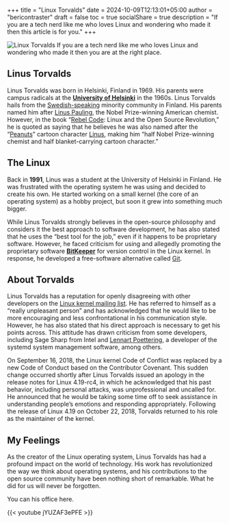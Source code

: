 +++
title = "Linux Torvalds"
date = 2024-10-09T12:13:01+05:00
author = "bericontraster"
draft = false
toc = true
socialShare = true
description = "If you are a tech nerd like me who loves Linux and wondering who made it then this article is for you."
+++

![Linux Torvalds](https://miro.medium.com/v2/resize:fit:720/format:webp/0*4QjfB5UZP4EMcyRy.jpg)
If you are a tech nerd like me who loves Linux and wondering who made it then you are at the right place.


## Linus Torvalds

Linus Torvalds was born in Helsinki, Finland in 1969. His parents were campus radicals at the **[University of Helsinki](https://en.wikipedia.org/wiki/University_of_Helsinki)** in the 1960s. Linus Torvalds hails from the [Swedish-speaking](https://en.wikipedia.org/wiki/Swedish-speaking_Finns) minority community in Finland. His parents named him after [Linus Pauling](https://en.wikipedia.org/wiki/Linus_Pauling), the Nobel Prize-winning American chemist. However, in the book “[Rebel Code](https://en.wikipedia.org/wiki/Rebel_Code): Linux and the Open Source Revolution,” he is quoted as saying that he believes he was also named after the “[Peanuts](https://en.wikipedia.org/wiki/Peanuts)” cartoon character [Linus](https://en.wikipedia.org/wiki/Linus_van_Pelt), making him “half Nobel Prize-winning chemist and half blanket-carrying cartoon character.”

## The Linux

Back in **1991**, Linus was a student at the University of Helsinki in Finland. He was frustrated with the operating system he was using and decided to create his own. He started working on a small kernel (the core of an operating system) as a hobby project, but soon it grew into something much bigger.

While Linus Torvalds strongly believes in the open-source philosophy and considers it the best approach to software development, he has also stated that he uses the “best tool for the job,” even if it happens to be proprietary software. However, he faced criticism for using and allegedly promoting the proprietary software **[BitKeeper](https://en.wikipedia.org/wiki/BitKeeper)** for version control in the Linux kernel. In response, he developed a free-software alternative called [Git](https://en.wikipedia.org/wiki/Git).

## About Torvalds

Linus Torvalds has a reputation for openly disagreeing with other developers on the [Linux kernel mailing list](https://en.wikipedia.org/wiki/Linux_kernel_mailing_list). He has referred to himself as a “really unpleasant person” and has acknowledged that he would like to be more encouraging and less confrontational in his communication style. However, he has also stated that his direct approach is necessary to get his points across. This attitude has drawn criticism from some developers, including Sage Sharp from Intel and [Lennart Poettering](https://en.wikipedia.org/wiki/Lennart_Poettering), a developer of the systemd system management software, among others.

On September 16, 2018, the Linux kernel Code of Conflict was replaced by a new Code of Conduct based on the Contributor Covenant. This sudden change occurred shortly after Linus Torvalds issued an apology in the release notes for Linux 4.19-rc4, in which he acknowledged that his past behavior, including personal attacks, was unprofessional and uncalled for. He announced that he would be taking some time off to seek assistance in understanding people’s emotions and responding appropriately. Following the release of Linux 4.19 on October 22, 2018, Torvalds returned to his role as the maintainer of the kernel.

## My Feelings

As the creator of the Linux operating system, Linus Torvalds has had a profound impact on the world of technology. His work has revolutionized the way we think about operating systems, and his contributions to the open source community have been nothing short of remarkable. What he did for us will never be forgotten.

You can his office here.

{{< youtube jYUZAF3ePFE >}}
